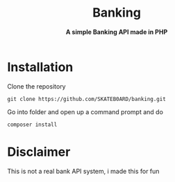 <h1 align="center">Banking</h1>
<div align="center">
  <strong>A simple Banking API made in PHP</strong>
</div>
<br />

# Installation
Clone the repository
```
git clone https://github.com/SKATEB0ARD/banking.git
```
Go into folder and open up a command prompt and do
```
composer install
```

# Disclaimer
This is not a real bank API system, i made this for fun